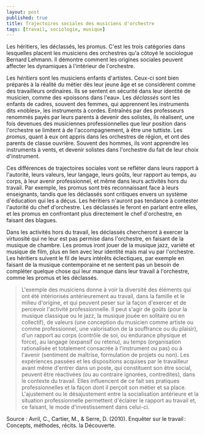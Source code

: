 ```yaml
---
layout: post
published: true
title: Trajectoires sociales des musiciens d'orchestre
tags: [travail, sociologie, musique]
---
```


Les héritiers, les déclassés, les promus. C'est les trois catégories dans lesquelles placent les musiciens des orchestres qu'a côtoyé le sociologue Bernard Lehmann. Il démontre comment les origines sociales peuvent affecter les dynamiques à l'intérieur de l'orchestre.

Les *héritiers* sont les musiciens enfants d'artistes. Ceux-ci sont bien préparés à la réalité du métier dès leur jeune âge et se considèrent comme des travailleurs ordinaires. Ils se sentent en sécurité dans leur identité de musicien, comme des «poissons dans l'eau». Les *déclassés* sont les enfants de cadres, souvent des femmes, qui apprennent les instruments dits «nobles», les instruments à cordes. Entraînés par des professeurs renommés payés par leurs parents à devenir des solistes, ils réalisent, une fois devenues des musiciennes professionnelles que leur position dans l'orchestre se limitent à de l'accompagnement, à être une tuttiste. Les *promus*, quant à eux ont appris dans les orchestres de région, et ont des parents de classe ouvrière. Souvent des hommes, ils vont apprendre les instruments à vents, et devenir solistes dans l'orchestre du fait de leur choix d'instrument. 

Ces différences de trajectoires sociales vont se refléter dans leurs rapport à l'autorité, leurs valeurs, leur langage, leurs goûts, leur rapport au temps, au corps, à leur avenir professionnel, et même dans leurs activités hors du travail. Par exemple, les promus sont très reconnaissant face à leurs enseignants, tandis que les déclassés sont critiques envers un système d'éducation qui les a déçus. Les héritiers n'auront pas tendance à contester l'autorité du chef d'orchestre. Les déclassés le feront en parlant entre elles, et les promus en confrontant plus directement le chef d'orchestre, en faisant des blagues.

Dans les activités hors du travail, les déclassés chercheront à exercer la virtuosité qui ne leur est pas permise dans l'orchestre, en faisant de la musique de chambre. Les promus iront jouer de la musique jazz, variété et musique de film, plus en lien avec leur identité mais mal vu par l'orchestre. Les héritiers suivent le fil de leurs intérêts éclectiques, par exemple en faisant de la musique contemporaine et ne sentent pas un besoin de compléter quelque chose qui leur manque dans leur travail à l'orchestre, comme les promus et les déclassés.



>L'exemple des musiciens donne à voir la diversité des éléments qui ont été intériorisés antérieurement au travail, dans la famille et le milieu d'origine, et qui peuvent peser sur la façon d'exercer et de percevoir l'activité professionnelle. Il peut s'agir de goûts (pour la musique classique ou le jazz, la musique jouée en solitaire ou en collectif), de valeurs (une conception du musicien comme artiste ou comme professionnel, une valorisation de la souffrance ou du plaisir), d'un rapport au corps (contrôle de soi, ou endurance physique et force), au langage (expansif ou retenu), au temps (organisation rationalisée et totalement consacrée à l'instrument ou pas) ou à l'avenir (sentiment de maîtrise, formulation de projets ou non).
Les expériences passées et les dispositions acquises par le travailleur avant même d'entrer dans un poste, qui constituent son être social, peuvent être réactivées (ou au contraire ignorées, contredites), dans le contexte du travail.  Elles influencent de ce fait ses pratiques professionnelles et la façon dont il perçoit son métier et sa place. L'ajustement ou le désajustement entre la socialisation antérieure et la situation professionnelle permettent d'éclairer le rapport au travail et, ce faisant, le mode d'investissement dans celui-ci.


Source :
Avril, C., Cartier, M., & Serre, D. (2010). Enquêter sur le travail : Concepts, méthodes, récits. la Découverte.
